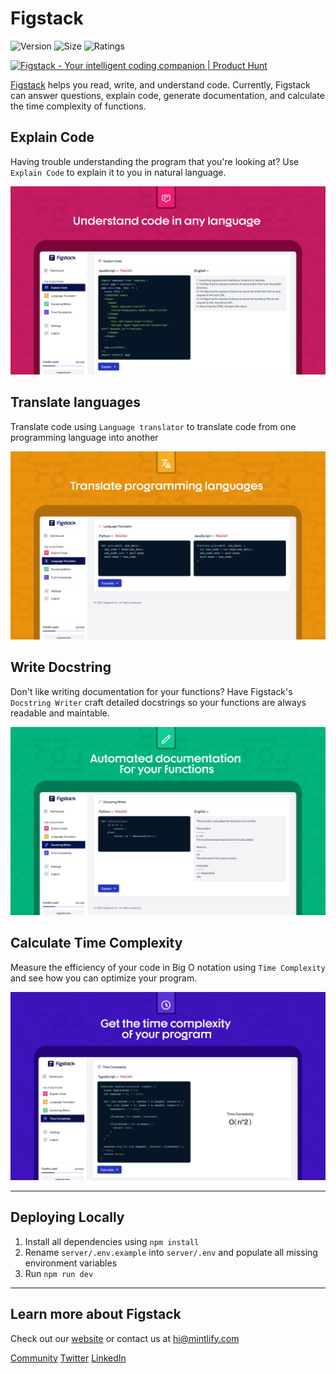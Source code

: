 # Figstack

![Version](https://img.shields.io/visual-studio-marketplace/v/figstack.vsc) ![Size](https://img.shields.io/github/languages/code-size/figstack/vscode) ![Ratings](https://img.shields.io/visual-studio-marketplace/r/figstack.vsc)

<a href="https://www.producthunt.com/posts/figstack?utm_source=badge-top-post-badge&utm_medium=badge&utm_souce=badge-figstack" target="_blank"><img src="https://api.producthunt.com/widgets/embed-image/v1/top-post-badge.svg?post_id=309436&theme=light&period=daily" alt="Figstack - Your&#0032;intelligent&#0032;coding&#0032;companion | Product Hunt" style="width: 200px;" width="200" /></a>

[Figstack](https://figstack.com) helps you read, write, and understand code. Currently, Figstack can answer questions, explain code, generate documentation, and calculate the time complexity of functions.

## Explain Code

Having trouble understanding the program that you're looking at? Use `Explain Code` to explain it to you in natural language.

![Explain Code](/images/explain.png)

## Translate languages

Translate code using `Language translator` to translate code from one programming language into another

![Translate Code](/images/translate.png)

## Write Docstring

Don't like writing documentation for your functions? Have Figstack's `Docstring Writer` craft detailed docstrings so your functions are always readable and maintable.

![Write Docstring](/images/docstring.png)

## Calculate Time Complexity

Measure the efficiency of your code in Big O notation using `Time Complexity` and see how you can optimize your program.

![Time Complexity](/images/complexity.png)

-----------------------------------------------------------------------------------------------------------

## Deploying Locally

1. Install all dependencies using `npm install`
2. Rename `server/.env.example` into `server/.env` and populate all missing environment variables
3. Run `npm run dev`

-----------------------------------------------------------------------------------------------------------

## Learn more about Figstack

Check out our [website](https://figstack.com) or contact us at [hi@mintlify.com](mailto:hi@mintlify.com)

[Community](https://discord.gg/AadQyUaMaq)
[Twitter](https://twitter.com/mintlify)
[LinkedIn](https://www.linkedin.com/company/mintsearch)